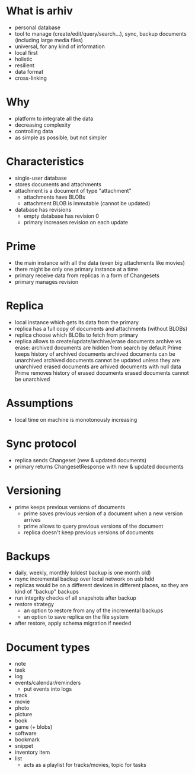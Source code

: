 # What is arhiv
* personal database
* tool to manage (create/edit/query/search...), sync, backup documents (including large media files)
* universal, for any kind of information
* local first
* holistic
* resilient
* data format
* cross-linking

# Why
* platform to integrate all the data
* decreasing complexity
* controlling data
* as simple as possible, but not simpler

# Characteristics
* single-user database
* stores documents and attachments
* attachment is a document of type "attachment"
  - attachments have BLOBs
  - attachment BLOB is immutable (cannot be updated)
* database has revisions 
  - empty database has revision 0
  - primary increases revision on each update

# Prime
* the main instance with all the data (even big attachments like movies)
* there might be only one primary instance at a time
* primary receive data from replicas in a form of Changesets
* primary manages revision 

# Replica
* local instance which gets its data from the primary
* replica has a full copy of documents and attachments (without BLOBs)
* replica choose which BLOBs to fetch from primary
* replica allows to create/update/archive/erase documents
  archive vs erase:
    archived documents are hidden from search by default 
    Prime keeps history of archived documents
    archived documents can be unarchived
    archived documents cannot be updated unless they are unarchived
    erased documents are arhived documents with null data
    Prime removes history of erased documents
    erased documents cannot be unarchived

# Assumptions
* local time on machine is monotonously increasing

# Sync protocol
* replica sends Changeset (new & updated documents)
* primary returns ChangesetResponse with new & updated documents

# Versioning
* prime keeps previous versions of documents
  - prime saves previous version of a document when a new version arrives
  - prime allows to query previous versions of the document
  - replica doesn't keep previous versions of documents

# Backups
* daily, weekly, monthly (oldest backup is one month old)
* rsync incremental backup over local network on usb hdd
* replicas would be on a different devices in different places, so they are kind of "backup" backups
* run integrity checks of all snapshots after backup
* restore strategy
  - an option to restore from any of the incremental backups
  - an option to save replica on the file system
* after restore, apply schema migration if needed

# Document types
* note
* task
* log
* events/calendar/reminders
  - put events into logs
* track
* movie
* photo
* picture
* book
* game (+ blobs)
* software
* bookmark
* snippet
* inventory item
* list
  - acts as a playlist for tracks/movies, topic for tasks
